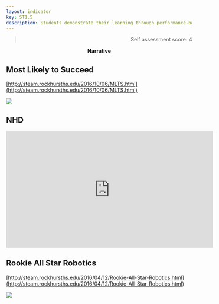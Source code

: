 ```yaml
---
layout: indicator
key: ST1.5
description: Students demonstrate their learning through performance-based assessments and express their conclusions through elaborated explanations of their thinking.
---
```

<blockquote align="right"> Self assessment score: 4 </blockquote>
<p align="center">
<b>Narrative</b>
</p>

## Most Likely to Succeed

[http://steam.rockhursths.edu/2016/10/06/MLTS.html](http://steam.rockhursths.edu/2016/10/06/MLTS.html)

<div class="flex-wrapper">
  <img src="{{ site.baseurl }}/img/indicators/st1.5a.jpg">
</div>

## NHD

<iframe width="560" height="315" src="https://www.youtube.com/embed/zUIayLnDV9g" frameborder="0" allowfullscreen></iframe>

## Rookie All Star Robotics

[http://steam.rockhursths.edu/2016/04/12/Rookie-All-Star-Robotics.html](http://steam.rockhursths.edu/2016/04/12/Rookie-All-Star-Robotics.html)

<div class="flex-wrapper">
  <img src="{{ site.baseurl }}/img/indicators/st1.5b.jpg">
</div>
